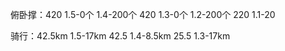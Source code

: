 俯卧撑：420
1.5-0个
1.4-200个 420
1.3-0个
1.2-200个 220
1.1-20

骑行：42.5km
1.5-17km 42.5
1.4-8.5km 25.5
1.3-17km

